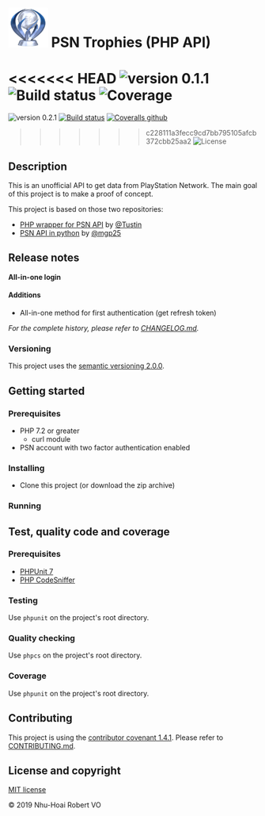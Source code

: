 # <img src="res/platinum.png" alt="" height="80" /> PSN Trophies (PHP API)

<<<<<<< HEAD
![version 0.1.1](https://img.shields.io/badge/version-0.1.1-blue.svg)
![Build status](https://img.shields.io/travis/nhuhoai/psn-trophies.svg)
![Coverage](https://img.shields.io/coveralls/github/nhuhoai/psn-trophies.svg)
=======
![version 0.2.1](https://img.shields.io/badge/version-0.2.1-blue.svg)
[![Build status](https://img.shields.io/travis/nhuhoai/psn-trophies.svg)](https://travis-ci.org/nhuhoai/psn-trophies)
[![Coveralls github](https://img.shields.io/coveralls/github/nhuhoai/psn-trophies.svg)](https://coveralls.io/github/nhuhoai/psn-trophies)
>>>>>>> c228111a3fecc9cd7bb795105afcb372cbb25aa2
![License](https://img.shields.io/github/license/nhuhoai/psn-trophies.svg)

## Description

This is an unofficial API to get data from PlayStation Network. The main goal of this project is to make a proof of concept.

This project is based on those two repositories:

- [PHP wrapper for PSN API](https://github.com/Tustin/psn-php) by [@Tustin](https://github.com/Tustin)
- [PSN API in python](https://github.com/mgp25/psn-api) by [@mgp25](https://github.com/mgp25)

## Release notes

**All-in-one login**

#### Additions

-   All-in-one method for first authentication (get refresh token)

_For the complete history, please refer to [CHANGELOG.md](CHANGELOG.md)._

### Versioning

This project uses the [semantic versioning 2.0.0](https://semver.org/).

## Getting started

### Prerequisites

-   PHP 7.2 or greater
    -   curl module
-   PSN account with two factor authentication enabled

### Installing

-   Clone this project (or download the zip archive)

### Running

## Test, quality code and coverage

### Prerequisites

-   [PHPUnit 7](https://phpunit.de/)
-   [PHP CodeSniffer](https://github.com/squizlabs/PHP_CodeSniffer)

### Testing

Use ```phpunit``` on the project's root directory.

### Quality checking

Use ```phpcs``` on the project's root directory.

### Coverage

Use ```phpunit``` on the project's root directory.

## Contributing

This project is using the [contributor covenant 1.4.1](https://www.contributor-covenant.org/). Please refer to [CONTRIBUTING.md](CONTRIBUTING.md).

## License and copyright

[MIT license](LICENSE.md)

&copy; 2019 Nhu-Hoai Robert VO
